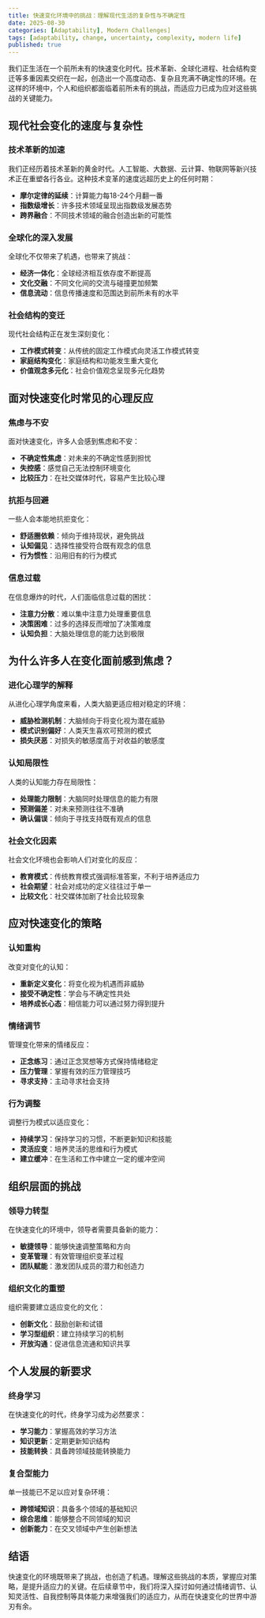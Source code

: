 ```yaml
---
title: 快速变化环境中的挑战：理解现代生活的复杂性与不确定性
date: 2025-08-30
categories: [Adaptability], Modern Challenges]
tags: [adaptability, change, uncertainty, complexity, modern life]
published: true
---
```


我们正生活在一个前所未有的快速变化时代。技术革新、全球化进程、社会结构变迁等多重因素交织在一起，创造出一个高度动态、复杂且充满不确定性的环境。在这样的环境中，个人和组织都面临着前所未有的挑战，而适应力已成为应对这些挑战的关键能力。

## 现代社会变化的速度与复杂性

### 技术革新的加速
我们正经历着技术革新的黄金时代。人工智能、大数据、云计算、物联网等新兴技术正在重塑各行各业。这种技术变革的速度远超历史上的任何时期：

- **摩尔定律的延续**：计算能力每18-24个月翻一番
- **指数级增长**：许多技术领域呈现出指数级发展态势
- **跨界融合**：不同技术领域的融合创造出新的可能性

### 全球化的深入发展
全球化不仅带来了机遇，也带来了挑战：

- **经济一体化**：全球经济相互依存度不断提高
- **文化交融**：不同文化间的交流与碰撞更加频繁
- **信息流动**：信息传播速度和范围达到前所未有的水平

### 社会结构的变迁
现代社会结构正在发生深刻变化：

- **工作模式转变**：从传统的固定工作模式向灵活工作模式转变
- **家庭结构变化**：家庭结构和功能发生重大变化
- **价值观念多元化**：社会价值观念呈现多元化趋势

## 面对快速变化时常见的心理反应

### 焦虑与不安
面对快速变化，许多人会感到焦虑和不安：

- **不确定性焦虑**：对未来的不确定性感到担忧
- **失控感**：感觉自己无法控制环境变化
- **比较压力**：在社交媒体时代，容易产生比较心理

### 抗拒与回避
一些人会本能地抗拒变化：

- **舒适圈依赖**：倾向于维持现状，避免挑战
- **认知偏见**：选择性接受符合既有观念的信息
- **行为惯性**：沿用旧有的行为模式

### 信息过载
在信息爆炸的时代，人们面临信息过载的困扰：

- **注意力分散**：难以集中注意力处理重要信息
- **决策困难**：过多的选择反而增加了决策难度
- **认知负担**：大脑处理信息的能力达到极限

## 为什么许多人在变化面前感到焦虑？

### 进化心理学的解释
从进化心理学角度来看，人类大脑更适应相对稳定的环境：

- **威胁检测机制**：大脑倾向于将变化视为潜在威胁
- **模式识别偏好**：人类天生喜欢可预测的模式
- **损失厌恶**：对损失的敏感度高于对收益的敏感度

### 认知局限性
人类的认知能力存在局限性：

- **处理能力限制**：大脑同时处理信息的能力有限
- **预测偏差**：对未来预测往往不准确
- **确认偏误**：倾向于寻找支持既有观点的信息

### 社会文化因素
社会文化环境也会影响人们对变化的反应：

- **教育模式**：传统教育模式强调标准答案，不利于培养适应力
- **社会期望**：社会对成功的定义往往过于单一
- **比较文化**：社交媒体加剧了社会比较现象

## 应对快速变化的策略

### 认知重构
改变对变化的认知：

- **重新定义变化**：将变化视为机遇而非威胁
- **接受不确定性**：学会与不确定性共处
- **培养成长心态**：相信能力可以通过努力得到提升

### 情绪调节
管理变化带来的情绪反应：

- **正念练习**：通过正念冥想等方式保持情绪稳定
- **压力管理**：掌握有效的压力管理技巧
- **寻求支持**：主动寻求社会支持

### 行为调整
调整行为模式以适应变化：

- **持续学习**：保持学习的习惯，不断更新知识和技能
- **灵活应变**：培养灵活的思维和行为模式
- **建立缓冲**：在生活和工作中建立一定的缓冲空间

## 组织层面的挑战

### 领导力转型
在快速变化的环境中，领导者需要具备新的能力：

- **敏捷领导**：能够快速调整策略和方向
- **变革管理**：有效管理组织变革过程
- **团队赋能**：激发团队成员的潜力和创造力

### 组织文化的重塑
组织需要建立适应变化的文化：

- **创新文化**：鼓励创新和试错
- **学习型组织**：建立持续学习的机制
- **开放沟通**：促进信息流通和知识共享

## 个人发展的新要求

### 终身学习
在快速变化的时代，终身学习成为必然要求：

- **学习能力**：掌握高效的学习方法
- **知识更新**：定期更新知识结构
- **技能转换**：具备跨领域技能转换能力

### 复合型能力
单一技能已不足以应对复杂环境：

- **跨领域知识**：具备多个领域的基础知识
- **综合思维**：能够整合不同领域的知识
- **创新能力**：在交叉领域中产生创新想法

## 结语

快速变化的环境既带来了挑战，也创造了机遇。理解这些挑战的本质，掌握应对策略，是提升适应力的关键。在后续章节中，我们将深入探讨如何通过情绪调节、认知灵活性、自我控制等具体能力来增强我们的适应力，从而在快速变化的世界中游刃有余。